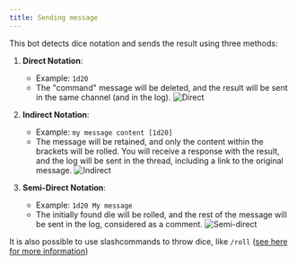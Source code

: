 ```yaml
---
title: Sending message
---
```

This bot detects dice notation and sends the result using three methods:

1. **Direct Notation**:
   - Example: `1d20`
   - The "command" message will be deleted, and the result will be sent in the same channel (and in the log).
   ![Direct](/assets/rolls/direct.gif)

2. **Indirect Notation**:
   - Example: `my message content [1d20]`
   - The message will be retained, and only the content within the brackets will be rolled. You will receive a response with the result, and the log will be sent in the thread, including a link to the original message.
   ![Indirect](/assets/rolls/indirect.gif)

3. **Semi-Direct Notation**:
   - Example: `1d20 My message`
   - The initially found die will be rolled, and the rest of the message will be sent in the log, considered as a comment.
   ![Semi-direct](/assets/rolls/semi-direct.gif)


It is also possible to use slashcommands to throw dice, like `/roll` ([see here for more information](../Usage/roll.md))  
